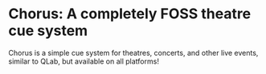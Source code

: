 # Chorus: A completely FOSS theatre cue system
Chorus is a simple cue system for theatres, concerts, and other live events, similar to QLab, but available on all platforms!
